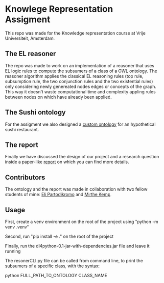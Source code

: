 # Knowlege Representation Assigment
This repo was made for the Knowledge representation course at Vrije Universiteit, Amsterdam.
## The EL reasoner
The repo was made to work on an implementation of a reasoner that uses EL logic rules to compute the subsumers of a class of a OWL ontology.
The reasoner algorithm applies the classical EL reasoning rules (top rule, subsumption rule, the two conjunction rules and the two existential rules) only considering newly genereated nodes edges or concepts of the graph. This way it doesn't waste computational time and complexity appling rules between nodes on which have already been applied.
## The Sushi ontology
For the assigment we also designed a [custom ontology](https://github.com/michelexyz/Knowlege_Representation_Assigment/blob/main/src/ELreasoner/Sushi23_11.owl) for an hypothetical sushi restaurant.
## The report
Finally we have discussed the design of our project and a research question inside a paper-like [report](https://github.com/michelexyz/Knowlege_Representation_Assigment/blob/main/report.pdf) on which you can find more details. 
## Contributors
The ontology and the report was made in collaboration with two fellow students of mine: [Eli Partodikromo](https://github.com/eliparto) and [Mirthe Kemp](https://github.com/mirthekemp).


## Usage
First, create a venv environment on the root of the project using "python -m venv .venv"

Second, run "pip install -e ." on the root of the project

Finally, run the dl4python-0.1-jar-with-dependencies.jar file and leave it running

The resonerCLI.py file can be called from command line, to print the subsumers of a specific class, with the syntax:

python FULL_PATH_TO_ONTOLOGY CLASS_NAME


